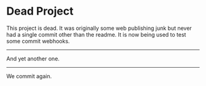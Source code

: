 Dead Project
============

This project is dead. It was originally some web publishing junk
but never had a single commit other than the readme. It is now 
being used to test some commit webhooks.

---

And yet another one.

---

We commit again.
